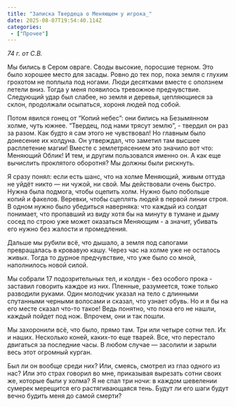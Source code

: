 ```yaml
---
title: "Записка Твердеца о Меняющем у игрока_"
date: 2025-08-07T19:54:40.114Z
categories:
 - ["Прочее"]
---
```


*74 г. от С.В.*

Мы бились в Сером овраге. Своды высокие, поросшие терном. Это было
хорошее место для засады. Ровно до тех пор, пока земля с глухим грохотом
не поплыла под ногами. Люди десятками вместе с оползнем летели вниз.
Тогда у меня появилось тревожное предчувствие. Следующий удар был
слабее, но земля и деревья, цепляющиеся за склон, продолжали осыпаться,
хороня людей под собой.

Потом явился гонец от “Копий небес”: они бились на Безымянном холме,
чуть южнее. “Твердец, под нами трясут землю”, - твердил он раз за разом.
Как будто я сам этого не чувствовал! Но главным было донесение их
колдуна. Он утверждал, что заметил там высшее расплетение магии! Вместе
с землетрясением это значило вот что: Меняющий Облик! И тем, и другим
пользовался именно он. А как еще вычислить проклятого оборотня? Мы
должны были рискнуть.

Я сразу понял: если есть шанс, что на холме Меняющий, живым оттуда не
уйдёт никто — ни чужой, ни свой. Мы действовали очень быстро. Нужна была
подмога, чтобы оцепить холм. Нужно было побольше копий и факелов.
Веревки, чтобы сцеплять людей в первой линии строя. В одном нужно было
убедиться наверняка: что каждый из солдат понимает, что пропавший из
виду хотя бы на минуту в тумане и дыму сосед по строю уже может
оказаться Меняющим - а значит, убивать его нужно без жалости и
промедления.

Дальше мы рубили всё, что дышало, а земля под сапогами превращалась в
кровавую кашу. Через час на холме уже не осталось живых. Тогда то дурное
предчувствие, что уже было со мной, наполнилось новой силой.

Мы собрали 17 подозрительных тел, и колдун - без особого прока -
заставил говорить каждое из них. Пленные, разумеется, тоже только
разводили руками. Один молодчик указал на тело с длинными спутанными
черными волосами и сказал, что узнает обувь. Но и я бы на его месте
сказал что-то такое! Ведь понятно, что пока его не нашли, каждый пойдет
под нож. Впрочем, они и так пошли.

Мы захоронили всё, что было, прямо там. Три или четыре сотни тел. Их и
наших. Несколько коней, каких-то еще тварей. Все, что перестало
двигаться за последние часы. В любом случае — засолили и зарыли весь
этот огромный курган.

Был ли он вообще среди них? Или, смеясь, смотрел из глаз одного из нас?
Или это страх говорил во мне, приказывая вырезать сотни своих же,
которые были у холма? Я не спал три ночи: в каждом шевелении сумерек
мерещится его растягивающаяся тень. Будут ли его шаги будут вечно будить
меня до самой смерти?
